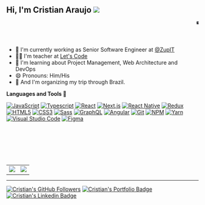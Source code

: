 ## Hi, I'm Cristian Araujo <img src="https://media.giphy.com/media/hvRJCLFzcasrR4ia7z/giphy.gif" width="25px"></a>

<div align="left">
  <a href="https://api.daily.dev/get?r=araujocristian" target="_blank">
    <img
      width="5"
      align="right"
      src="https://github.com/araujocristian/araujocristian/blob/master/devcard.svg"
      alt="Cristian Araujo's Dev Card"
    />
  </a>
</div>

<br />
<br />
<br />
 
- 🔭 I'm currently working as Senior Software Engineer at [@ZupIT](https://github.com/ZupIT)
- 👨‍🏫 I'm teacher at [Let's Code](https://letscode.com.br/)
- 🌱 I'm learning about Project Management, Web Architecture and DevOps
- 😄 Pronouns: Him/His
- 🧳 And I'm organizing my trip through Brazil.


**Languages and Tools 🚀**

<a target="_blank" rel="noopener noreferrer" href="https://developer.mozilla.org/en-US/docs/Web/JavaScript" title="JavaScript"><img src="https://github.com/tomchen/stack-icons/blob/master/logos/javascript.svg" alt="JavaScript" width="21px" height="21px"></a>
<a target="_blank" rel="noopener noreferrer" href="https://www.typescriptlang.org/" title="Typescript"><img src="https://github.com/tomchen/stack-icons/blob/master/logos/typescript-icon.svg" alt="Typescript" width="21px" height="21px"></a>
<a target="_blank" rel="noopener noreferrer" href="https://reactjs.org/" title="React"><img src="https://github.com/tomchen/stack-icons/blob/master/logos/react.svg" alt="React" width="21px" height="21px"></a>
<a target="_blank" rel="noopener noreferrer" href="https://zeit.co/next" title="Next.js"><img src="https://seeklogo.com/images/N/next-js-logo-8FCFF51DD2-seeklogo.com.png" alt="Next.js" width="21px" height="21px"></a>
<a target="_blank" rel="noopener noreferrer" target="_blank" rel="noopener noreferrer" href="https://reactnative.dev/" title="React Native"><img src="https://github.com/tomchen/stack-icons/blob/master/logos/react.svg" alt="React Native" width="21px" height="21px"></a>
<a target="_blank" rel="noopener noreferrer" target="_blank" rel="noopener noreferrer" target="_blank" rel="noopener noreferrer" href="https://redux.js.org/" title="Redux"><img src="https://github.com/tomchen/stack-icons/blob/master/logos/redux.svg" alt="Redux" width="21px" height="21px"></a>
<a target="_blank" rel="noopener noreferrer" target="_blank" rel="noopener noreferrer" href="https://www.w3.org/TR/html5/" title="HTML5"><img src="https://github.com/tomchen/stack-icons/blob/master/logos/html-5.svg" alt="HTML5" width="21px" height="21px"></a>
<a target="_blank" rel="noopener noreferrer" href="https://www.w3.org/TR/CSS/" title="CSS3"><img src="https://github.com/tomchen/stack-icons/blob/master/logos/css-3.svg" alt="CSS3" width="21px" height="21px"></a>
<a target="_blank" rel="noopener noreferrer" href="https://sass-lang.com/" title="Sass"><img src="https://github.com/tomchen/stack-icons/blob/master/logos/sass.svg" alt="Sass" width="21px" height="21px"></a>
<a target="_blank" rel="noopener noreferrer" href="https://graphql.org/" title="GraphQL"><img src="https://github.com/tomchen/stack-icons/blob/master/logos/graphql.svg" alt="GraphQL" width="21px" height="21px"></a>
<a target="_blank" rel="noopener noreferrer" href="https://angular.io/" title="Angular"><img src="https://github.com/tomchen/stack-icons/blob/master/logos/angular-icon.svg" alt="Angular" width="21px" height="21px"></a>
<a target="_blank" rel="noopener noreferrer" href="https://git-scm.com/" title="Git"><img src="https://github.com/tomchen/stack-icons/blob/master/logos/git-icon.svg" alt="Git" width="21px" height="21px"></a>
<a target="_blank" rel="noopener noreferrer" href="https://www.npmjs.com/" title="NPM"><img src="https://github.com/tomchen/stack-icons/blob/master/logos/npm.svg" alt="NPM" width="21px" height="21px"></a>
<a target="_blank" rel="noopener noreferrer" href="https://yarnpkg.com/" title="Yarn"><img src="https://github.com/tomchen/stack-icons/blob/master/logos/yarn.svg" alt="Yarn" width="21px" height="21px"></a>
<a target="_blank" rel="noopener noreferrer" href="https://code.visualstudio.com/" title="Visual Studio Code"><img src="https://github.com/tomchen/stack-icons/blob/master/logos/visual-studio-code.svg" alt="Visual Studio Code" width="21px" height="21px"></a>
<a target="_blank" rel="noopener noreferrer" href="http://figma.com" title="Figma"><img src="https://camo.githubusercontent.com/9c25db6c8f2f83863c65be2cc47543020be957662831452aa5a7d6d81129f6fe/68747470733a2f2f63646e2e737667706f726e2e636f6d2f6c6f676f732f6669676d612e737667" alt="Figma" width="21px" height="21px"></a>

<br />
<br />
<br />
<br />
<br />

<table align="center">
  <row>
    <td>
     <!-- Card -->
      <img height='200' src='https://github-readme-stats.vercel.app/api/top-langs/?username=araujocristian&layout=compact&theme=react'>
    </td>
    <td>
      <img height='200' src='https://github-readme-stats.vercel.app/api?username=araujocristian&show_icons=true&theme=react'>
    </td>
  </row>
</table> 

--------------
[![Cristian's GitHub Followers](https://img.shields.io/github/followers/araujocristian?style=flat-square&labelColor=0D0D0D&logo=Github&Color=white)](https://github.com/araujocristian)
[![Cristian's Portfolio Badge](https://img.shields.io/badge/Website-araujocristian.netlify.app-informational?style=flat-square&logo=wolfram&labelColor=0D0D0D&Color=white)](https://araujocristian.netlify.app/)
[![Cristian's Linkedin Badge](https://img.shields.io/badge/-LinkedIn-blue?style=flat-square&logo=Linkedin&logoColor=white&link=https://www.linkedin.com/in/araujocristian/)](https://www.linkedin.com/in/araujocristian/) 

